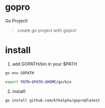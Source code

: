 # gopro

Go Project!

> create go project with gopro!

# install

1. add GOPATH/bin in your $PATH

```bash
go env GOPATH
```

```bash
export PATH=$PATH:$HOME/go/bin
```

2. install!

```bash
go install github.com/ktkalpha/gopro@latest
```
